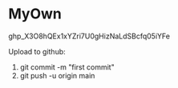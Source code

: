 # MyOwn
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

Upload to github:
1. git commit -m "first commit"
2. git push -u origin main
